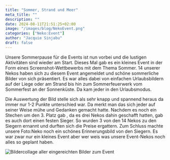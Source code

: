 ```yaml
---
title: "Sommer, Strand und Meer"
meta_title: ""
description: ""
date: 2024-08-11T21:51:25+02:00
image: "/images/blog/NekoEvent.png"
categories: ["Neko:Event"]
author: "Jacquie Sinjabu"
draft: false
---
```


Unsere Sommerpause für die Events ist nun vorbei und die lustigen Aktivitäten sind wieder am Start. Dieses Mal gab es ein kleines Event in der Form eines Screenshot-Wettbewerbs mit dem Thema Sommer. 14 unserer Nekos haben sich zu diesem Event angemeldet und schöne sommerliche Bilder von sich präsentiert. Es war alles dabei von einfachen Urlaubsbildern auf der Liege oder am Strand bis hin zum Sommerfeuerwerk vom Sommerfest an der Sonnenküste. Da kam jeder in den Urlaubsmodus. 

Die Auswertung der Bild stelle sich als sehr knapp und spannend heraus da immer nur 1-2 Punkte unterschied war. Da merkt man das sich jeder auf seiner Weise mühe und Gedanken gemacht hatte. Nachdem es noch ein Stechen um den 3. Platz gab , da es drei Nekos dahin geschafft hatten, gab es auch dort einen festen Sieger. So wurden 3 von den 14 Nekos zu den Siegern ernannt und durften sich die Preise ergattern. Zum Schluss machte unsere Foto:Neko noch ein schönes Erinnerungsbild von den Siegern. 
Es war zwar nur ein kleines Event aber wer weis was unsere Event-Nekos noch alles so geplant haben.

![Bildercollage aller eingereichten Bilder zum Event](images/blog/screenshots/1723405877-NekoEvent_SommerScreenshots.jpg)
